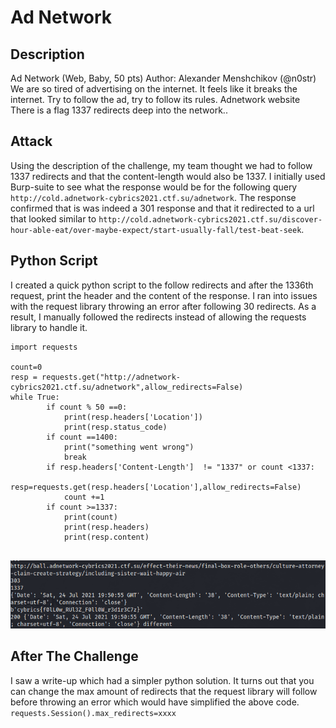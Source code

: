 # Ad Network
## Description
Ad Network (Web, Baby, 50 pts)
Author: Alexander Menshchikov (@n0str)
We are so tired of advertising on the internet. It feels like it breaks the internet. Try to follow the ad, try to follow its rules.
Adnetwork website
There is a flag 1337 redirects deep into the network..

## Attack
Using the description of the challenge, my team thought we had to follow 1337 redirects and that the content-length would also be 1337. 
I initially used Burp-suite to see what the response would be for the following query 
`http://cold.adnetwork-cybrics2021.ctf.su/adnetwork`. The response confirmed that is was indeed a 301 response and that it redirected to a url that looked similar to
`http://cold.adnetwork-cybrics2021.ctf.su/discover-hour-able-eat/over-maybe-expect/start-usually-fall/test-beat-seek`. 

## Python Script
I created a quick python script to the follow redirects and after the 1336th request, print the header and the content of the response. I ran into issues with the request library throwing an error after following 30 redirects. As a result,  I manually followed the redirects instead of allowing the requests library to handle it.
```
import requests

count=0
resp = requests.get("http://adnetwork-cybrics2021.ctf.su/adnetwork",allow_redirects=False)
while True:
        if count % 50 ==0:
            print(resp.headers['Location'])
            print(resp.status_code)
        if count ==1400:
			print("something went wrong")
			break
		if resp.headers['Content-Length']  != "1337" or count <1337:
            resp=requests.get(resp.headers['Location'],allow_redirects=False)
            count +=1
        if count >=1337:
            print(count)
            print(resp.headers)
            print(resp.content)
    
```
![ad-network-flag.png](images/ad-network-flag.png)

## After The Challenge
I saw a write-up  which had a simpler python solution. It turns out that you can change the max amount of redirects that the request library will follow before throwing an error which would have simplified the above code.
`requests.Session().max_redirects=xxxx`

